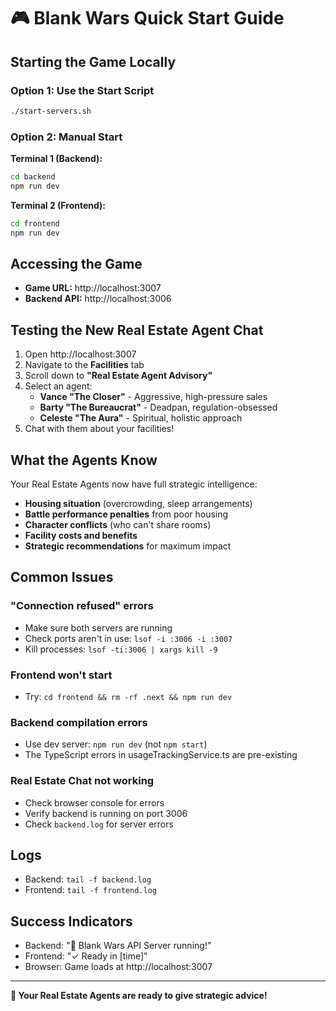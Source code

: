 # 🎮 Blank Wars Quick Start Guide

## Starting the Game Locally

### Option 1: Use the Start Script
```bash
./start-servers.sh
```

### Option 2: Manual Start
**Terminal 1 (Backend):**
```bash
cd backend
npm run dev
```

**Terminal 2 (Frontend):**
```bash
cd frontend
npm run dev
```

## Accessing the Game
- **Game URL:** http://localhost:3007
- **Backend API:** http://localhost:3006

## Testing the New Real Estate Agent Chat

1. Open http://localhost:3007
2. Navigate to the **Facilities** tab
3. Scroll down to **"Real Estate Agent Advisory"**
4. Select an agent:
   - **Vance "The Closer"** - Aggressive, high-pressure sales
   - **Barty "The Bureaucrat"** - Deadpan, regulation-obsessed
   - **Celeste "The Aura"** - Spiritual, holistic approach
5. Chat with them about your facilities!

## What the Agents Know

Your Real Estate Agents now have full strategic intelligence:
- **Housing situation** (overcrowding, sleep arrangements)
- **Battle performance penalties** from poor housing
- **Character conflicts** (who can't share rooms)
- **Facility costs and benefits**
- **Strategic recommendations** for maximum impact

## Common Issues

### "Connection refused" errors
- Make sure both servers are running
- Check ports aren't in use: `lsof -i :3006 -i :3007`
- Kill processes: `lsof -ti:3006 | xargs kill -9`

### Frontend won't start
- Try: `cd frontend && rm -rf .next && npm run dev`

### Backend compilation errors
- Use dev server: `npm run dev` (not `npm start`)
- The TypeScript errors in usageTrackingService.ts are pre-existing

### Real Estate Chat not working
- Check browser console for errors
- Verify backend is running on port 3006
- Check `backend.log` for server errors

## Logs
- Backend: `tail -f backend.log`
- Frontend: `tail -f frontend.log`

## Success Indicators
- Backend: "🚀 Blank Wars API Server running!" 
- Frontend: "✓ Ready in [time]"
- Browser: Game loads at http://localhost:3007

---

**🎉 Your Real Estate Agents are ready to give strategic advice!**